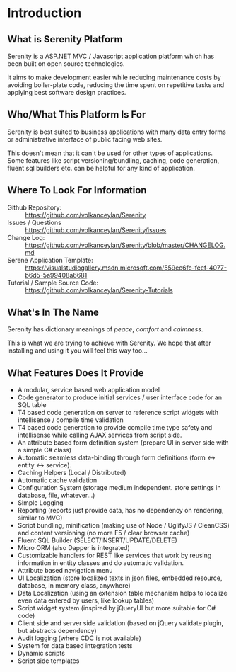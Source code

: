 # Introduction

## What is Serenity Platform

Serenity is a ASP.NET MVC / Javascript application platform which has been built on open source technologies.

It aims to make development easier while reducing maintenance costs by avoiding boiler-plate code, reducing the time spent on repetitive tasks and applying best software design practices.


## Who/What This Platform Is For

Serenity is best suited to business applications with many data entry forms or administrative interface of public facing web sites.

This doesn't mean that it can't be used for other types of applications. Some features like script versioning/bundling, caching, code generation, fluent sql builders etc. can be helpful for any kind of application.


## Where To Look For Information

<dl>

  <dt>Github Repository:</dt>
  <dd><a href='https://github.com/volkanceylan/Serenity'>https://github.com/volkanceylan/Serenity</a></dd>

  <dt>Issues / Questions</dt>
  <dd><a href='https://github.com/volkanceylan/Serenity/issues'>https://github.com/volkanceylan/Serenity/issues</a></dd>
  
  <dt>Change Log:</dt>
  <dd><a href='https://github.com/volkanceylan/Serenity/blob/master/CHANGELOG.md'>https://github.com/volkanceylan/Serenity/blob/master/CHANGELOG.md</a></dd>

  <dt>Serene Application Template:</dt>
  <dd><a href='https://visualstudiogallery.msdn.microsoft.com/559ec6fc-feef-4077-b6d5-5a99408a6681'>https://visualstudiogallery.msdn.microsoft.com/559ec6fc-feef-4077-b6d5-5a99408a6681</a></dd>

  <dt>Tutorial / Sample Source Code:</dt>
  <dd><a href='https://github.com/volkanceylan/Serenity-Tutorials'>https://github.com/volkanceylan/Serenity-Tutorials</a></dd>


</dl>


## What's In The Name

Serenity has dictionary meanings of *peace*, *comfort* and *calmness*.

This is what we are trying to achieve with Serenity. We hope that after installing and using it you will feel this way too...

## What Features Does It Provide

* A modular, service based web application model
* Code generator to produce initial services / user interface code for an SQL table
* T4 based code generation on server to reference script widgets with intellisense / compile time validation
* T4 based code generation to provide compile time type safety and intellisense while calling AJAX services from script side.
* An attribute based form definition system (prepare UI in server side with a simple C# class)
* Automatic seamless data-binding through form definitions (form <-> entity <-> service).
* Caching Helpers (Local / Distributed)
* Automatic cache validation
* Configuration System (storage medium independent. store settings in database, file, whatever...)
* Simple Logging
* Reporting (reports just provide data, has no dependency on rendering, similar to MVC)
* Script bundling, minification (making use of Node / UglifyJS / CleanCSS) and content versioning (no more F5 / clear browser cache)
* Fluent SQL Builder (SELECT/INSERT/UPDATE/DELETE)
* Micro ORM (also Dapper is integrated)
* Customizable handlers for REST like services that work by reusing information in entity classes and do automatic validation.
* Attribute based navigation menu
* UI Localization (store localized texts in json files, embedded resource, database, in memory class, anywhere)
* Data Localization (using an extension table mechanism helps to localize even data entered by users,  like lookup tables)
* Script widget system (inspired by jQueryUI but more suitable for C# code)
* Client side and server side validation (based on jQuery validate plugin, but abstracts dependency)
* Audit logging (where CDC is not available)
* System for data based integration tests
* Dynamic scripts
* Script side templates


